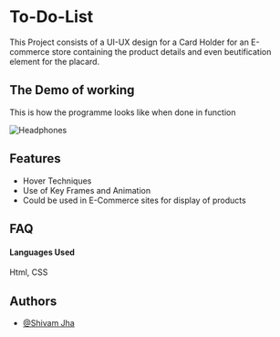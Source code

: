 
# To-Do-List

This Project consists of a UI-UX design for a Card Holder for an E-commerce store containing the product details and even beutification element for the placard. 


## The Demo of working

This is how the programme looks like when done in function

![Headphones](https://user-images.githubusercontent.com/71783722/128621278-05f31555-c244-49a6-ac77-7e22a69c4950.gif)

## Features

- Hover Techniques 
- Use of Key Frames and Animation
- Could be used in E-Commerce sites for display of products




  
## FAQ

#### Languages Used

Html, CSS 

## Authors

- [@Shivam Jha](https://github.com/shivam-jha2712)

  